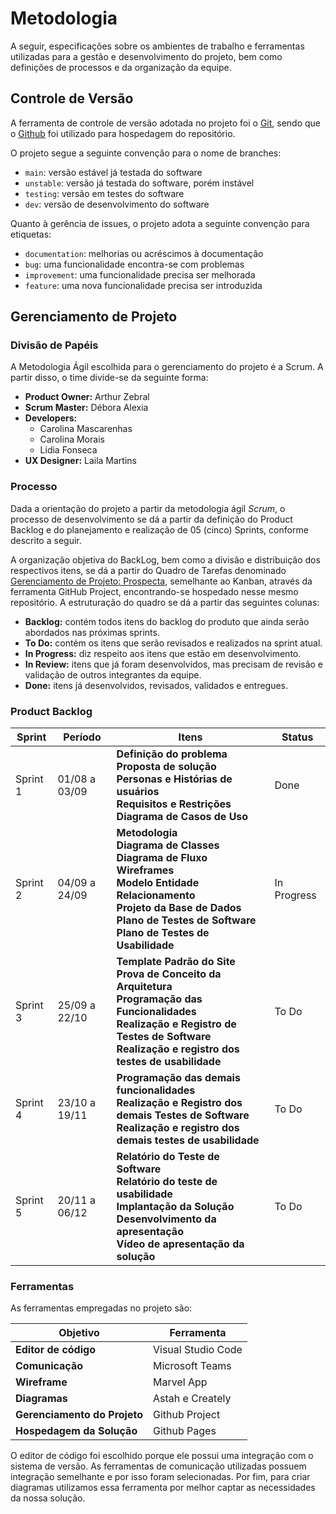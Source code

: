 
# Metodologia

A seguir, especificações sobre os ambientes de trabalho e ferramentas utilizadas para a gestão e desenvolvimento do projeto, bem como definições de processos e da organização da equipe. 

## Controle de Versão

A ferramenta de controle de versão adotada no projeto foi o
[Git](https://git-scm.com/), sendo que o [Github](https://github.com)
foi utilizado para hospedagem do repositório.

O projeto segue a seguinte convenção para o nome de branches:

- `main`: versão estável já testada do software
- `unstable`: versão já testada do software, porém instável
- `testing`: versão em testes do software
- `dev`: versão de desenvolvimento do software

Quanto à gerência de issues, o projeto adota a seguinte convenção para
etiquetas:

- `documentation`: melhorias ou acréscimos à documentação
- `bug`: uma funcionalidade encontra-se com problemas
- `improvement`: uma funcionalidade precisa ser melhorada
- `feature`: uma nova funcionalidade precisa ser introduzida

## Gerenciamento de Projeto

### Divisão de Papéis

A Metodologia Ágil escolhida para o gerenciamento do projeto é a Scrum. A partir disso, o time divide-se da seguinte forma:

- **Product Owner:** Arthur Zebral
- **Scrum Master:** Débora Alexia
- **Developers:**
  - Carolina Mascarenhas
  - Carolina Morais
  - Lidia Fonseca
- **UX Designer:** Laila Martins

### Processo

Dada a orientação do projeto a partir da metodologia ágil <em>Scrum</em>, o processo de desenvolvimento se dá a partir da definição do Product Backlog e do planejamento e realização de 05 (cinco) Sprints, conforme descrito a seguir. 

A organização objetiva do BackLog, bem como a divisão e distribuição dos respectivos itens, se dá a partir do Quadro de Tarefas denominado [Gerenciamento de Projeto: Prospecta](https://github.com/orgs/ICEI-PUC-Minas-PMV-ADS/projects/493/views/1), semelhante ao Kanban, através da ferramenta GitHub Project, encontrando-se hospedado nesse mesmo repositório. A estruturação do quadro se dá a partir das seguintes colunas:

- **Backlog:** contém todos itens do backlog do produto que ainda serão abordados nas próximas sprints.
- **To Do:** contém os itens que serão revisados e realizados na sprint atual. 
- **In Progress:** diz respeito aos itens que estão em desenvolvimento.
- **In Review:** itens que já foram desenvolvidos, mas precisam de revisão e validação de outros integrantes da equipe.
- **Done:** itens já desenvolvidos, revisados, validados e entregues.

### Product Backlog


| Sprint | Período  | Itens | Status |
|--------|-------------|---------------------------------------------|-----------|
|Sprint 1|01/08 a 03/09| **Definição do problema**<br> **Proposta de solução**<br> **Personas e Histórias de usuários**<br> **Requisitos e Restrições**<br> **Diagrama de Casos de Uso**| Done |
|Sprint 2|04/09 a 24/09| **Metodologia**<br> **Diagrama de Classes**<br> **Diagrama de Fluxo**<br> **Wireframes**<br> **Modelo Entidade Relacionamento**<br> **Projeto da Base de Dados**<br> **Plano de Testes de Software**<br> **Plano de Testes de Usabilidade**| In Progress |
|Sprint 3|25/09 a 22/10| **Template Padrão do Site**<br> **Prova de Conceito da Arquitetura**<br> **Programação das Funcionalidades**<br> **Realização e Registro de Testes de Software**<br> **Realização e registro dos testes de usabilidade** |To Do|
|Sprint 4|23/10 a 19/11| **Programação das demais funcionalidades**<br> **Realização e Registro dos demais Testes de Software**<br> **Realização e registro dos demais testes de usabilidade** | To Do |
|Sprint 5|20/11 a 06/12| **Relatório do Teste de Software**<br> **Relatório do teste de usabilidade**<br> **Implantação da Solução**<br> **Desenvolvimento da apresentação**<br> **Vídeo de apresentação da solução** | To Do |
 
### Ferramentas

As ferramentas empregadas no projeto são:

|Objetivo            | Ferramenta       |
|--------------------|------------------|
|**Editor de código**|Visual Studio Code|
|**Comunicação**|Microsoft Teams|
|**Wireframe**|Marvel App |
|**Diagramas**|Astah e Creately|
|**Gerenciamento do Projeto**|Github Project|
|**Hospedagem da Solução**|Github Pages|



O editor de código foi escolhido porque ele possui uma integração com o
sistema de versão. As ferramentas de comunicação utilizadas possuem
integração semelhante e por isso foram selecionadas. Por fim, para criar
diagramas utilizamos essa ferramenta por melhor captar as
necessidades da nossa solução.
